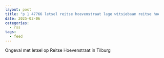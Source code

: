 ```yaml
---
layout: post
title: "p 1 47766 letsel reitse hoevenstraat lage witsiebaan reitse hoevenstraat tilburg"
date: 2025-02-06
categories: 
  - rss
tags: 
  - feed
---
```


Ongeval met letsel op Reitse Hoevenstraat in Tilburg
